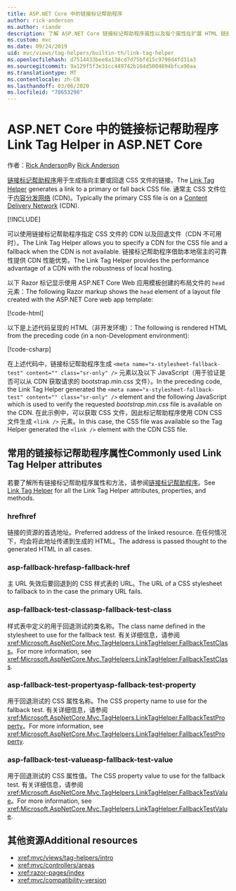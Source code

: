 ```yaml
---
title: ASP.NET Core 中的链接标记帮助程序
author: rick-anderson
ms.author: riande
description: 了解 ASP.NET Core 链接标记帮助程序属性以及每个属性在扩展 HTML 链接标记的行为中所起的作用。
ms.custom: mvc
ms.date: 09/24/2019
uid: mvc/views/tag-helpers/builtin-th/link-tag-helper
ms.openlocfilehash: d7514433bee8a138cd7d75bfd15c9798d4fd31a3
ms.sourcegitcommit: 9a129f5f3e31cc449742b164d5004894bfca90aa
ms.translationtype: MT
ms.contentlocale: zh-CN
ms.lasthandoff: 03/06/2020
ms.locfileid: "78653298"
---
```

# <a name="link-tag-helper-in-aspnet-core"></a><span data-ttu-id="73a20-103">ASP.NET Core 中的链接标记帮助程序</span><span class="sxs-lookup"><span data-stu-id="73a20-103">Link Tag Helper in ASP.NET Core</span></span>

<span data-ttu-id="73a20-104">作者：[Rick Anderson](https://twitter.com/RickAndMSFT)</span><span class="sxs-lookup"><span data-stu-id="73a20-104">By [Rick Anderson](https://twitter.com/RickAndMSFT)</span></span>

<span data-ttu-id="73a20-105">[链接标记帮助程序](xref:Microsoft.AspNetCore.Mvc.TagHelpers.LinkTagHelper)用于生成指向主要或回退 CSS 文件的链接。</span><span class="sxs-lookup"><span data-stu-id="73a20-105">The [Link Tag Helper](xref:Microsoft.AspNetCore.Mvc.TagHelpers.LinkTagHelper) generates a link to a primary or fall back CSS file.</span></span> <span data-ttu-id="73a20-106">通常主 CSS 文件位于[内容分发网络](/office365/enterprise/content-delivery-networks#what-exactly-is-a-cdn) (CDN)。</span><span class="sxs-lookup"><span data-stu-id="73a20-106">Typically the primary CSS file is on a [Content Delivery Network](/office365/enterprise/content-delivery-networks#what-exactly-is-a-cdn) (CDN).</span></span>

[!INCLUDE[](~/includes/cdn.md)]

<span data-ttu-id="73a20-107">可以使用链接标记帮助程序指定 CSS 文件的 CDN 以及回退文件（CDN 不可用时）。</span><span class="sxs-lookup"><span data-stu-id="73a20-107">The Link Tag Helper allows you to specify a CDN for the CSS file and a fallback when the CDN is not available.</span></span> <span data-ttu-id="73a20-108">链接标记帮助程序借助本地宿主的可靠性提供 CDN 性能优势。</span><span class="sxs-lookup"><span data-stu-id="73a20-108">The Link Tag Helper provides the performance advantage of a CDN with the robustness of local hosting.</span></span>

<span data-ttu-id="73a20-109">以下 Razor 标记显示使用 ASP.NET Core Web 应用模板创建的布局文件的 `head` 元素：</span><span class="sxs-lookup"><span data-stu-id="73a20-109">The following Razor markup shows the `head` element of a layout file created with the ASP.NET Core web app template:</span></span>

[!code-html[](link-tag-helper/sample/_Layout.cshtml?name=snippet)]

<span data-ttu-id="73a20-110">以下是上述代码呈现的 HTML（非开发环境）：</span><span class="sxs-lookup"><span data-stu-id="73a20-110">The following is rendered HTML from the preceding code (in a non-Development environment):</span></span>

[!code-csharp[](link-tag-helper/sample/HtmlPage1.html)]

<span data-ttu-id="73a20-111">在上述代码中，链接标记帮助程序生成 `<meta name="x-stylesheet-fallback-test" content="" class="sr-only" />` 元素以及以下 JavaScript（用于验证是否可以从 CDN 获取请求的 bootstrap.min.css 文件）。</span><span class="sxs-lookup"><span data-stu-id="73a20-111">In the preceding code, the Link Tag Helper generated the `<meta name="x-stylesheet-fallback-test" content="" class="sr-only" />` element and the following JavaScript which is used to verify the requested *bootstrap.min.css* file is available on the CDN.</span></span> <span data-ttu-id="73a20-112">在此示例中，可以获取 CSS 文件，因此标记帮助程序使用 CDN CSS 文件生成 `<link />` 元素。</span><span class="sxs-lookup"><span data-stu-id="73a20-112">In this case, the CSS file was available so the Tag Helper generated the `<link />` element with the CDN CSS file.</span></span>

## <a name="commonly-used-link-tag-helper-attributes"></a><span data-ttu-id="73a20-113">常用的链接标记帮助程序属性</span><span class="sxs-lookup"><span data-stu-id="73a20-113">Commonly used Link Tag Helper attributes</span></span>

<span data-ttu-id="73a20-114">若要了解所有链接标记帮助程序属性和方法，请参阅[链接标记帮助程序](xref:Microsoft.AspNetCore.Mvc.TagHelpers.LinkTagHelper)。</span><span class="sxs-lookup"><span data-stu-id="73a20-114">See [Link Tag Helper](xref:Microsoft.AspNetCore.Mvc.TagHelpers.LinkTagHelper)  for all the Link Tag Helper attributes, properties, and methods.</span></span>

### <a name="href"></a><span data-ttu-id="73a20-115">href</span><span class="sxs-lookup"><span data-stu-id="73a20-115">href</span></span>

<span data-ttu-id="73a20-116">链接的资源的首选地址。</span><span class="sxs-lookup"><span data-stu-id="73a20-116">Preferred address of the linked resource.</span></span> <span data-ttu-id="73a20-117">在任何情况下，均会将此地址传递到生成的 HTML。</span><span class="sxs-lookup"><span data-stu-id="73a20-117">The address is passed thought to the generated HTML in all cases.</span></span>

### <a name="asp-fallback-href"></a><span data-ttu-id="73a20-118">asp-fallback-href</span><span class="sxs-lookup"><span data-stu-id="73a20-118">asp-fallback-href</span></span>

<span data-ttu-id="73a20-119">主 URL 失效后要回退到的 CSS 样式表的 URL。</span><span class="sxs-lookup"><span data-stu-id="73a20-119">The URL of a CSS stylesheet to fallback to in the case the primary URL fails.</span></span>

### <a name="asp-fallback-test-class"></a><span data-ttu-id="73a20-120">asp-fallback-test-class</span><span class="sxs-lookup"><span data-stu-id="73a20-120">asp-fallback-test-class</span></span>

<span data-ttu-id="73a20-121">样式表中定义的用于回退测试的类名称。</span><span class="sxs-lookup"><span data-stu-id="73a20-121">The class name defined in the stylesheet to use for the fallback test.</span></span> <span data-ttu-id="73a20-122">有关详细信息，请参阅 <xref:Microsoft.AspNetCore.Mvc.TagHelpers.LinkTagHelper.FallbackTestClass>。</span><span class="sxs-lookup"><span data-stu-id="73a20-122">For more information, see <xref:Microsoft.AspNetCore.Mvc.TagHelpers.LinkTagHelper.FallbackTestClass>.</span></span>

### <a name="asp-fallback-test-property"></a><span data-ttu-id="73a20-123">asp-fallback-test-property</span><span class="sxs-lookup"><span data-stu-id="73a20-123">asp-fallback-test-property</span></span>

<span data-ttu-id="73a20-124">用于回退测试的 CSS 属性名称。</span><span class="sxs-lookup"><span data-stu-id="73a20-124">The CSS property name to use for the fallback test.</span></span> <span data-ttu-id="73a20-125">有关详细信息，请参阅 <xref:Microsoft.AspNetCore.Mvc.TagHelpers.LinkTagHelper.FallbackTestProperty>。</span><span class="sxs-lookup"><span data-stu-id="73a20-125">For more information, see <xref:Microsoft.AspNetCore.Mvc.TagHelpers.LinkTagHelper.FallbackTestProperty>.</span></span>

### <a name="asp-fallback-test-value"></a><span data-ttu-id="73a20-126">asp-fallback-test-value</span><span class="sxs-lookup"><span data-stu-id="73a20-126">asp-fallback-test-value</span></span>

<span data-ttu-id="73a20-127">用于回退测试的 CSS 属性值。</span><span class="sxs-lookup"><span data-stu-id="73a20-127">The CSS property value to use for the fallback test.</span></span> <span data-ttu-id="73a20-128">有关详细信息，请参阅 <xref:Microsoft.AspNetCore.Mvc.TagHelpers.LinkTagHelper.FallbackTestValue>。</span><span class="sxs-lookup"><span data-stu-id="73a20-128">For more information, see <xref:Microsoft.AspNetCore.Mvc.TagHelpers.LinkTagHelper.FallbackTestValue>.</span></span>

## <a name="additional-resources"></a><span data-ttu-id="73a20-129">其他资源</span><span class="sxs-lookup"><span data-stu-id="73a20-129">Additional resources</span></span>

* <xref:mvc/views/tag-helpers/intro>
* <xref:mvc/controllers/areas>
* <xref:razor-pages/index>
* <xref:mvc/compatibility-version>
